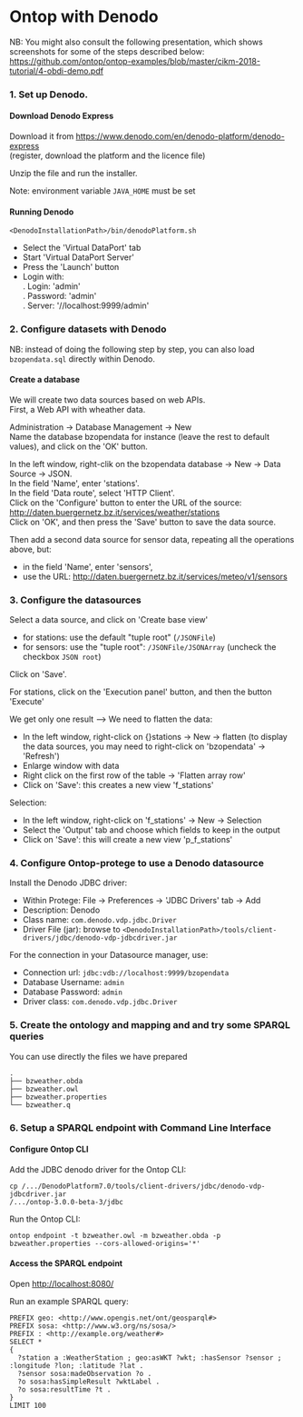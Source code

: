 
# Ontop with Denodo

NB: You might also consult the following presentation, which shows screenshots for
some of the steps described below:  
<https://github.com/ontop/ontop-examples/blob/master/cikm-2018-tutorial/4-obdi-demo.pdf>

### 1. Set up Denodo.

#### Download Denodo Express 

Download it from <https://www.denodo.com/en/denodo-platform/denodo-express>  
(register, download the platform and the licence file)

Unzip the file and run the installer.

Note: environment variable `JAVA_HOME` must be set

#### Running Denodo

```console
<DenodoInstallationPath>/bin/denodoPlatform.sh
```

- Select the 'Virtual DataPort' tab
- Start 'Virtual DataPort Server'
- Press the 'Launch' button
- Login with:  
    . Login: 'admin'  
	. Password: 'admin'  
	. Server: '//localhost:9999/admin'
	
### 2. Configure datasets with Denodo

NB: instead of doing the following step by step, you can also load `bzopendata.sql` directly within Denodo.

#### Create a database

We will create two data sources based on web APIs.  
First, a Web API with wheather data.

Administration -> Database Management -> New  
Name the database bzopendata for instance (leave the rest to default values), and click on the 'OK' button.

In the left window, right-clik on the bzopendata database -> New -> Data Source -> JSON.  
In the field 'Name', enter 'stations'.  
In the field 'Data route', select 'HTTP Client'.  
Click on the 'Configure' button to enter the URL of the source:  
<http://daten.buergernetz.bz.it/services/weather/stations>  
Click on 'OK', and then press the 'Save' button to save the data source.  

Then add a second data source for sensor data, repeating all the operations above, but:  
- in the field 'Name', enter 'sensors',  
- use the URL:
<http://daten.buergernetz.bz.it/services/meteo/v1/sensors>

### 3. Configure the datasources


Select a data source, and click on 'Create base view'
- for stations: use the default "tuple root" (`/JSONFile`)
- for sensors: use the "tuple root": `/JSONFile/JSONArray` (uncheck the checkbox `JSON root`)

Click on 'Save'.

For stations, click on the 'Execution panel' button, and then the button 'Execute'

We get only one result --> We need to flatten the data:
- In the left window, right-click on {}stations -> New -> flatten
 (to display the data sources, you may need to right-click on 'bzopendata' -> 'Refresh')
- Enlarge window with data
- Right click on the first row of the table -> 'Flatten array row'
- Click on 'Save': this creates a new view 'f_stations'

Selection:
- In the left window, right-click on 'f_stations' -> New -> Selection  
- Select the 'Output' tab and choose which fields to keep in the output
- Click on 'Save': this will create a new view 'p_f_stations'

### 4. Configure Ontop-protege to use a Denodo datasource

Install the Denodo JDBC driver:
- Within Protege: File -> Preferences -> 'JDBC Drivers' tab -> Add
- Description: Denodo
- Class name: `com.denodo.vdp.jdbc.Driver`
- Driver File (jar): browse to `<DenodoInstallationPath>/tools/client-drivers/jdbc/denodo-vdp-jdbcdriver.jar`

For the connection in your Datasource manager, use:

- Connection url: `jdbc:vdb://localhost:9999/bzopendata`
- Database Username: `admin`
- Database Password: `admin`
- Driver class: `com.denodo.vdp.jdbc.Driver`

### 5. Create the ontology and mapping and and try some SPARQL queries

You can use directly the files we have prepared

```
.
├── bzweather.obda
├── bzweather.owl
├── bzweather.properties
└── bzweather.q
```

### 6. Setup a SPARQL endpoint with Command Line Interface

#### Configure Ontop CLI

Add the JDBC denodo driver for the Ontop CLI:

```console
cp /.../DenodoPlatform7.0/tools/client-drivers/jdbc/denodo-vdp-jdbcdriver.jar
/.../ontop-3.0.0-beta-3/jdbc
```

Run the Ontop CLI:
```console
ontop endpoint -t bzweather.owl -m bzweather.obda -p bzweather.properties --cors-allowed-origins='*'
```

#### Access the SPARQL endpoint

Open <http://localhost:8080/>

Run an example SPARQL query:

```sparql
PREFIX geo: <http://www.opengis.net/ont/geosparql#>
PREFIX sosa: <http://www.w3.org/ns/sosa/>
PREFIX : <http://example.org/weather#>
SELECT *
{
  ?station a :WeatherStation ; geo:asWKT ?wkt; :hasSensor ?sensor ; :longitude ?lon; :latitude ?lat .
  ?sensor sosa:madeObservation ?o .
  ?o sosa:hasSimpleResult ?wktLabel .
  ?o sosa:resultTime ?t .
}
LIMIT 100
```
